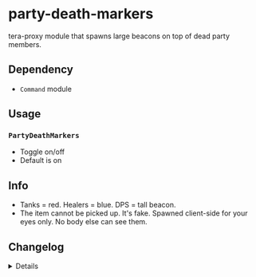 # party-death-markers
tera-proxy module that spawns large beacons on top of dead party members.

## Dependency
- `Command` module

## Usage
### `PartyDeathMarkers`
- Toggle on/off
- Default is on

## Info
- Tanks = red. Healers = blue. DPS = tall beacon.
- The item cannot be picked up. It's fake. Spawned client-side for your eyes only. No body else can see them.

## Changelog
<details>

    1.40
    - Updated code aesthetics
    - Fixed bug with beacons spawning on players no longer in party.
    - Added S_SPAWN_USER hook. Fixes issues with beacons not spawning.
    1.31
    - Removed ClearDeathMarkers command
    1.30
    - Added Command dependency
    - Removed slash support
    1.20
    - Added class specific markers
    1.11
    - Optimized a couple functions
    1.10
    - Fixed bug with markers spawning on wrong positions
    </details>

---
![Screenshot](http://i.imgur.com/bOSA6Lx.jpg)

